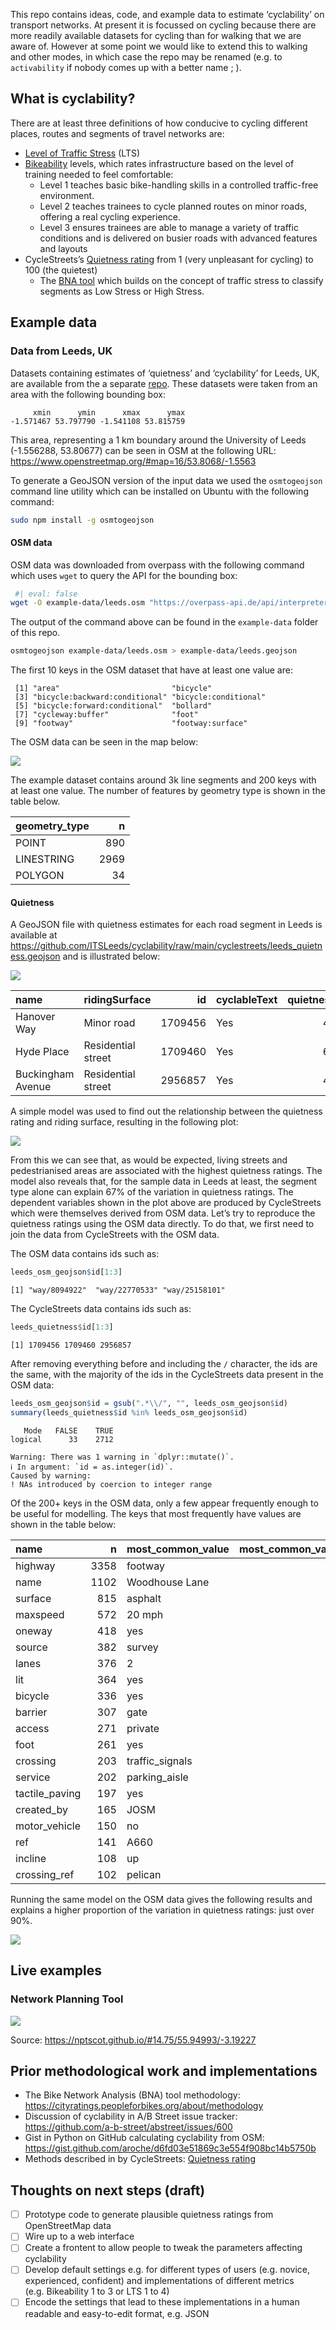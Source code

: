 
This repo contains ideas, code, and example data to estimate
‘cyclability’ on transport networks. At present it is focussed on
cycling because there are more readily available datasets for cycling
than for walking that we are aware of. However at some point we would
like to extend this to walking and other modes, in which case the repo
may be renamed (e.g. to `activability` if nobody comes up with a better
name ; ).

## What is cyclability?

There are at least three definitions of how conducive to cycling
different places, routes and segments of travel networks are:

- [Level of Traffic
  Stress](https://docs.conveyal.com/learn-more/traffic-stress) (LTS)
- [Bikeability](https://www.britishcycling.org.uk/cycletraining/article/ct20110111-cycletraining-What-is-Bikeability-0)
  levels, which rates infrastructure based on the level of training
  needed to feel comfortable:
  - Level 1 teaches basic bike-handling skills in a controlled
    traffic-free environment.
  - Level 2 teaches trainees to cycle planned routes on minor roads,
    offering a real cycling experience.
  - Level 3 ensures trainees are able to manage a variety of traffic
    conditions and is delivered on busier roads with advanced features
    and layouts
- CycleStreets’s [Quietness
  rating](https://www.cyclestreets.net/help/journey/howitworks/#quietness)
  from 1 (very unpleasant for cycling) to 100 (the quietest)
  - The [BNA tool](https://bna.peopleforbikes.org/#/) which builds on
    the concept of traffic stress to classify segments as Low Stress or
    High Stress.

## Example data

### Data from Leeds, UK

Datasets containing estimates of ‘quietness’ and ‘cyclability’ for
Leeds, UK, are available from the a separate
[repo](https://github.com/ITSLeeds/cyclability/). These datasets were
taken from an area with the following bounding box:

         xmin      ymin      xmax      ymax 
    -1.571467 53.797790 -1.541108 53.815759 

This area, representing a 1 km boundary around the University of Leeds
(-1.556288, 53.80677) can be seen in OSM at the following URL:
https://www.openstreetmap.org/#map=16/53.8068/-1.5563

To generate a GeoJSON version of the input data we used the
`osmtogeojson` command line utility which can be installed on Ubuntu
with the following command:

``` bash
sudo npm install -g osmtogeojson
```

#### OSM data

OSM data was downloaded from overpass with the following command which
uses `wget` to query the API for the bounding box:

``` bash
 #| eval: false
wget -O example-data/leeds.osm "https://overpass-api.de/api/interpreter?data=[out:xml][timeout:25];(way[highway](53.797790,-1.571467,53.815759,-1.541108);node(w););out body;>;out skel qt;"
```

The output of the command above can be found in the `example-data`
folder of this repo.

``` bash
osmtogeojson example-data/leeds.osm > example-data/leeds.geojson
```

<!-- Convert this to GeoJSON with the following command (requires `osmium-tool`): -->

The first 10 keys in the OSM dataset that have at least one value are:

     [1] "area"                         "bicycle"                     
     [3] "bicycle:backward:conditional" "bicycle:conditional"         
     [5] "bicycle:forward:conditional"  "bollard"                     
     [7] "cycleway:buffer"              "foot"                        
     [9] "footway"                      "footway:surface"             

The OSM data can be seen in the map below:

![](README_files/figure-commonmark/unnamed-chunk-6-1.png)

The example dataset contains around 3k line segments and 200 keys with
at least one value. The number of features by geometry type is shown in
the table below.

| geometry_type |    n |
|:--------------|-----:|
| POINT         |  890 |
| LINESTRING    | 2969 |
| POLYGON       |   34 |

#### Quietness

A GeoJSON file with quietness estimates for each road segment in Leeds
is available at
https://github.com/ITSLeeds/cyclability/raw/main/cyclestreets/leeds_quietness.geojson
and is illustrated below:

![](README_files/figure-commonmark/unnamed-chunk-8-1.png)

| name              | ridingSurface      |      id | cyclableText | quietness | speedMph | speedKmph | pause | color    |
|:------------------|:-------------------|--------:|:-------------|----------:|---------:|----------:|------:|:---------|
| Hanover Way       | Minor road         | 1709456 | Yes          |        40 |       16 |        26 |     0 | \#9295FF |
| Hyde Place        | Residential street | 1709460 | Yes          |        60 |       15 |        24 |     0 | \#B06840 |
| Buckingham Avenue | Residential street | 2956857 | Yes          |        40 |       15 |        24 |     0 | \#9295FF |

A simple model was used to find out the relationship between the
quietness rating and riding surface, resulting in the following plot:

![](README_files/figure-commonmark/surface-quietness-1.png)

From this we can see that, as would be expected, living streets and
pedestrianised areas are associated with the highest quietness ratings.
The model also reveals that, for the sample data in Leeds at least, the
segment type alone can explain 67% of the variation in quietness
ratings. The dependent variables shown in the plot above are produced by
CycleStreets which were themselves derived from OSM data. Let’s try to
reproduce the quietness ratings using the OSM data directly. To do that,
we first need to join the data from CycleStreets with the OSM data.

The OSM data contains ids such as:

``` r
leeds_osm_geojson$id[1:3]
```

    [1] "way/8094922"  "way/22770533" "way/25158101"

The CycleStreets data contains ids such as:

``` r
leeds_quietness$id[1:3]
```

    [1] 1709456 1709460 2956857

After removing everything before and including the `/` character, the
ids are the same, with the majority of the ids in the CycleStreets data
present in the OSM data:

``` r
leeds_osm_geojson$id = gsub(".*\\/", "", leeds_osm_geojson$id)
summary(leeds_quietness$id %in% leeds_osm_geojson$id)
```

       Mode   FALSE    TRUE 
    logical      33    2712 

    Warning: There was 1 warning in `dplyr::mutate()`.
    ℹ In argument: `id = as.integer(id)`.
    Caused by warning:
    ! NAs introduced by coercion to integer range

Of the 200+ keys in the OSM data, only a few appear frequently enough to
be useful for modelling. The keys that most frequently have values are
shown in the table below:

| name           |    n | most_common_value | most_common_value_count |
|:---------------|-----:|:------------------|------------------------:|
| highway        | 3358 | footway           |                    1038 |
| name           | 1102 | Woodhouse Lane    |                      48 |
| surface        |  815 | asphalt           |                     495 |
| maxspeed       |  572 | 20 mph            |                     337 |
| oneway         |  418 | yes               |                     376 |
| source         |  382 | survey            |                     148 |
| lanes          |  376 | 2                 |                     187 |
| lit            |  364 | yes               |                     308 |
| bicycle        |  336 | yes               |                     243 |
| barrier        |  307 | gate              |                     159 |
| access         |  271 | private           |                     138 |
| foot           |  261 | yes               |                     163 |
| crossing       |  203 | traffic_signals   |                     124 |
| service        |  202 | parking_aisle     |                     138 |
| tactile_paving |  197 | yes               |                     182 |
| created_by     |  165 | JOSM              |                     159 |
| motor_vehicle  |  150 | no                |                      89 |
| ref            |  141 | A660              |                      60 |
| incline        |  108 | up                |                      77 |
| crossing_ref   |  102 | pelican           |                      85 |

Running the same model on the OSM data gives the following results and
explains a higher proportion of the variation in quietness ratings: just
over 90%.

![](README_files/figure-commonmark/lm_osm-1.png)

## Live examples

### Network Planning Tool

![](https://user-images.githubusercontent.com/122299965/236216704-72d7a546-6d69-4a8b-97fd-eb29f4f51115.png)

Source: https://nptscot.github.io/#14.75/55.94993/-3.19227

## Prior methodological work and implementations

- The Bike Network Analysis (BNA) tool methodology:
  https://cityratings.peopleforbikes.org/about/methodology
- Discussion of cyclability in A/B Street issue tracker:
  https://github.com/a-b-street/abstreet/issues/600
- Gist in Python on GitHub calculating cyclability from OSM:
  https://gist.github.com/aroche/d6fd03e51869c3e554f908bc14b5750b
- Methods described in by CycleStreets: [Quietness
  rating](https://www.cyclestreets.net/help/journey/howitworks/#quietness)

## Thoughts on next steps (draft)

- [ ] Prototype code to generate plausible quietness ratings from
  OpenStreetMap data
- [ ] Wire up to a web interface
- [ ] Create a frontent to allow people to tweak the parameters
  affecting cyclability
- [ ] Develop default settings e.g. for different types of users
  (e.g. novice, experienced, confident) and implementations of different
  metrics (e.g. Bikeability 1 to 3 or LTS 1 to 4)
- [ ] Encode the settings that lead to these implementations in a human
  readable and easy-to-edit format, e.g. JSON
